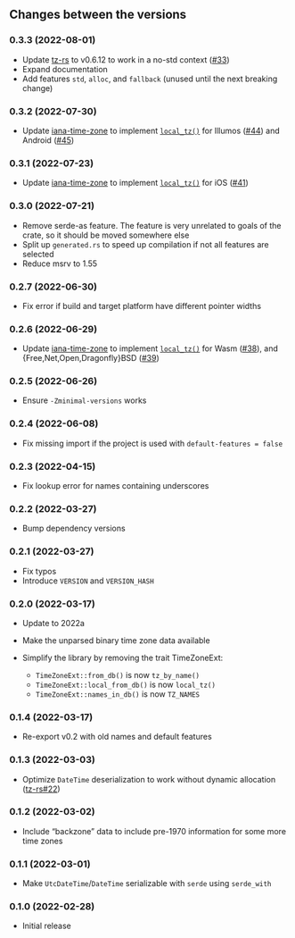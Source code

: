 ## Changes between the versions

### 0.3.3 (2022-08-01)

* Update [tz-rs](https://crates.io/crates/tz-rs) to v0.6.12 to work in a no-std context
  ([#33](https://github.com/x-hgg-x/tz-rs/pull/33))
* Expand documentation
* Add features `std`, `alloc`, and `fallback` (unused until the next breaking change)

### 0.3.2 (2022-07-30)

* Update [iana-time-zone](https://crates.io/crates/iana-time-zone) to implement
  [`local_tz()`](https://docs.rs/tzdb/0.3.2/tzdb/fn.local_tz.html) for
  Illumos ([#44](https://github.com/strawlab/iana-time-zone/pull/44)) and
  Android ([#45](https://github.com/strawlab/iana-time-zone/pull/45))

### 0.3.1 (2022-07-23)

* Update [iana-time-zone](https://crates.io/crates/iana-time-zone) to implement
  [`local_tz()`](https://docs.rs/tzdb/0.2.6/tzdb/fn.local_tz.html) for
  iOS ([#41](https://github.com/strawlab/iana-time-zone/pull/41))

### 0.3.0 (2022-07-21)

* Remove serde-as feature. The feature is very unrelated to goals of the crate, so it should be
  moved somewhere else
* Split up `generated.rs` to speed up compilation if not all features are selected
* Reduce msrv to 1.55

### 0.2.7 (2022-06-30)

* Fix error if build and target platform have different pointer widths

### 0.2.6 (2022-06-29)

* Update [iana-time-zone](https://crates.io/crates/iana-time-zone) to implement
  [`local_tz()`](https://docs.rs/tzdb/0.2.6/tzdb/fn.local_tz.html) for
  Wasm ([#38](https://github.com/strawlab/iana-time-zone/pull/38)), and
  {Free,Net,Open,Dragonfly}BSD ([#39](https://github.com/strawlab/iana-time-zone/pull/39))

### 0.2.5 (2022-06-26)

* Ensure `-Zminimal-versions` works

### 0.2.4 (2022-06-08)

* Fix missing import if the project is used with `default-features = false`

### 0.2.3 (2022-04-15)

* Fix lookup error for names containing underscores

### 0.2.2 (2022-03-27)

* Bump dependency versions

### 0.2.1 (2022-03-27)

* Fix typos
* Introduce `VERSION` and `VERSION_HASH`

### 0.2.0 (2022-03-17)

* Update to 2022a
* Make the unparsed binary time zone data available
* Simplify the library by removing the trait TimeZoneExt:

   * `TimeZoneExt::from_db()` is now `tz_by_name()`
   * `TimeZoneExt::local_from_db()` is now `local_tz()`
   * `TimeZoneExt::names_in_db()` is now `TZ_NAMES`

### 0.1.4 (2022-03-17)

* Re-export v0.2 with old names and default features

### 0.1.3 (2022-03-03)

* Optimize `DateTime` deserialization to work without dynamic allocation
  ([tz-rs#22](https://github.com/x-hgg-x/tz-rs/pull/22))

### 0.1.2 (2022-03-02)

* Include “backzone” data to include pre-1970 information for some more time zones

### 0.1.1 (2022-03-01)

* Make `UtcDateTime`/`DateTime` serializable with `serde` using `serde_with`

### 0.1.0 (2022-02-28)

* Initial release
